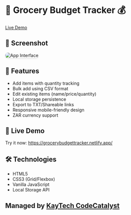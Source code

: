 <!DOCTYPE html>
<html lang="en">
<head>
    <meta charset="UTF-8">
    
</head>
<body>
    <h1>🛒 Grocery Budget Tracker 💰</h1>    
    <a href="https://grocerybudgettracker.netlify.app/" class="badge">Live Demo</a>
    <h2>📸 Screenshot</h2>
     <img src="https://github.com/user-attachments/assets/5c05761d-7419-434f-90bd-4a113ccb28e6" 
       alt="App Interface" 
        style="border-radius: 8px; box-shadow: 0 2px 4px rgba(0,0,0,0.1)">
    <h2>🌟 Features</h2>
    <ul>
        <li>Add items with quantity tracking</li>
        <li>Bulk add using CSV format</li>
        <li>Edit existing items (name/price/quantity)</li>
        <li>Local storage persistence</li>
        <li>Export to TXT/Shareable links</li>
        <li>Responsive mobile-friendly design</li>
        <li>ZAR currency support</li>
    </ul>
    <h2>🚀 Live Demo</h2>
    <p>Try it now: <a href="https://grocerybudgettracker.netlify.app/">https://grocerybudgettracker.netlify.app/</a></p>
       <h2>🛠️ Technologies</h2>
    <ul>
        <li>HTML5</li>
        <li>CSS3 (Grid/Flexbox)</li>
        <li>Vanilla JavaScript</li>
        <li>Local Storage API</li>
    </ul>
    <h2>Managed by <a href="https://kaytechcodecatalyst.co.za/">KayTech CodeCatalyst</a> </h2>
    
</body>
</html>

